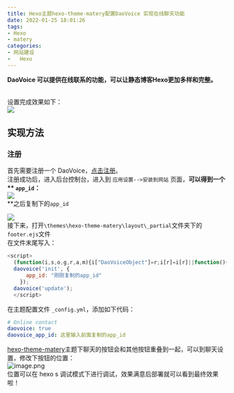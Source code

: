 ```yaml
---
title: Hexo主题hexo-theme-matery配置DaoVoice 实现在线聊天功能
date: 2022-01-25 18:01:26
tags:
- Hexo
- matery
categories:
- 网站建设
- 	Hexo
---
```


**DaoVoice 可以提供在线联系的功能，可以让静态博客Hexo更加多样和完整。**

<!-- more -->

<br />设置完成效果如下：<br />![](https://vip1.loli.io/2022/01/25/bUaPyOcKD5orTJs.png)
<a name="toc-heading-1"></a>

## 实现方法
<a name="toc-heading-2"></a>
### 注册
首先需要注册一个 DaoVoice，[点击注册](http://dashboard.daovoice.io/get-started?invite_code=7f3d6e70)。<br />注册成功后，进入后台控制台，进入到 `应用设置-->安装到网站` 页面，**可以得到一个 ** **`app_id`**：**<br />![](https://vip1.loli.io/2022/01/25/mywG9pZqtken3RX.png)<br />**之后复制下的`app_id`

![](https://vip2.loli.io/2022/01/25/ySOsQ39NpXlIcxm.png)<br />接下来，打开`\themes\hexo-theme-matery\layout\_partial`文件夹下的`footer.ejs`文件<br />在文件末尾写入：
```javascript
<script>
  (function(i,s,o,g,r,a,m){i["DaoVoiceObject"]=r;i[r]=i[r]||function(){(i[r].q=i[r].q||[]).push(arguments)},i[r].l=1*new Date();a=s.createElement(o),m=s.getElementsByTagName(o)[0];a.async=1;a.src=g;a.charset="utf-8";m.parentNode.insertBefore(a,m)})(window,document,"script",('https:' == document.location.protocol ? 'https:' : 'http:') + "//widget.daovoice.io/widget/0f81ff2f.js","daovoice")
  daovoice('init', {
      app_id: "刚刚复制的app_id"
    });
  daovoice('update');
  </script>
```
在主题配置文件 `_config.yml`，添加如下代码：
```yaml
# Online contact 
daovoice: true
daovoice_app_id: 这里输入前面复制的app_id
```
[hexo-theme-matery](https://github.com/blinkfox/hexo-theme-matery)主题下聊天的按钮会和其他按钮重叠到一起，可以到聊天设置，修改下按钮的位置：<br />![image.png](https://vip1.loli.io/2022/01/25/8QbHw5uLxNmreIF.png)<br />位置可以在 hexo s 调试模式下进行调试，效果满意后部署就可以看到最终效果啦！
